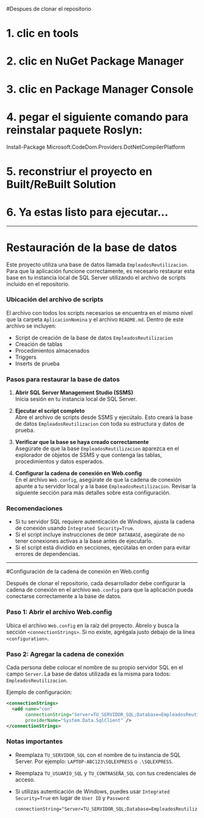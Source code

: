 #Despues de clonar el repositorio 
# 1. clic en tools
# 2. clic en NuGet Package Manager
# 3. clic en Package Manager Console 
# 4. pegar el siguiente comando para reinstalar paquete Roslyn:

   Install-Package Microsoft.CodeDom.Providers.DotNetCompilerPlatform
   
# 5. reconstriur el proyecto en Built/ReBuilt Solution
# 6. Ya estas listo para ejecutar...

------------------------------------------------------------------

# Restauración de la base de datos

Este proyecto utiliza una base de datos llamada `EmpleadosReutilizacion`. Para que la aplicación funcione correctamente, es necesario restaurar esta base en tu instancia local de SQL Server utilizando el archivo de scripts incluido en el repositorio.

### Ubicación del archivo de scripts

El archivo con todos los scripts necesarios se encuentra en el mismo nivel que la carpeta `AplicacionNomina` y el archivo `README.md`. Dentro de este archivo se incluyen:

- Script de creación de la base de datos `EmpleadosReutilizacion`
- Creación de tablas
- Procedimientos almacenados
- Triggers
- Inserts de prueba

### Pasos para restaurar la base de datos

1. **Abrir SQL Server Management Studio (SSMS)**  
   Inicia sesión en tu instancia local de SQL Server.

2. **Ejecutar el script completo**  
   Abre el archivo de scripts desde SSMS y ejecútalo. Esto creará la base de datos `EmpleadosReutilizacion` con toda su estructura y datos de prueba.

3. **Verificar que la base se haya creado correctamente**  
   Asegúrate de que la base `EmpleadosReutilizacion` aparezca en el explorador de objetos de SSMS y que contenga las tablas, procedimientos y datos esperados.

4. **Configurar la cadena de conexión en Web.config**  
   En el archivo `Web.config`, asegúrate de que la cadena de conexión apunte a tu servidor local y a la base `EmpleadosReutilizacion`. Revisar la siguiente sección para más detalles sobre esta configuración.

### Recomendaciones

- Si tu servidor SQL requiere autenticación de Windows, ajusta la cadena de conexión usando `Integrated Security=True`.
- Si el script incluye instrucciones de `DROP DATABASE`, asegúrate de no tener conexiones activas a la base antes de ejecutarlo.
- Si el script está dividido en secciones, ejecútalas en orden para evitar errores de dependencias.

-------------------------------------------------------------------

#Configuración de la cadena de conexión en Web.config

Después de clonar el repositorio, cada desarrollador debe configurar la cadena de conexión en el archivo `Web.config` para que la aplicación pueda conectarse correctamente a la base de datos.

### Paso 1: Abrir el archivo Web.config

Ubica el archivo `Web.config` en la raíz del proyecto. Ábrelo y busca la sección `<connectionStrings>`. Si no existe, agrégala justo debajo de la línea `<configuration>`.

### Paso 2: Agregar la cadena de conexión

Cada persona debe colocar el nombre de su propio servidor SQL en el campo `Server`. La base de datos utilizada es la misma para todos: `EmpleadosReutilizacion`.

Ejemplo de configuración:

```xml
<connectionStrings>
  <add name="con" 
       connectionString="Server=TU_SERVIDOR_SQL;Database=EmpleadosReutilizacion;User ID=TU_USUARIO_SQL;Password=TU_CONTRASEÑA_SQL" 
       providerName="System.Data.SqlClient" />
</connectionStrings>
```

### Notas importantes

- Reemplaza `TU_SERVIDOR_SQL` con el nombre de tu instancia de SQL Server. Por ejemplo: `LAPTOP-ABC123\SQLEXPRESS` o `.\SQLEXPRESS`.
- Reemplaza `TU_USUARIO_SQL` y `TU_CONTRASEÑA_SQL` con tus credenciales de acceso.
- Si utilizas autenticación de Windows, puedes usar `Integrated Security=True` en lugar de `User ID` y `Password`:

  ```xml
  connectionString="Server=TU_SERVIDOR_SQL;Database=EmpleadosReutilizacion;Integrated Security=True"
  ```

